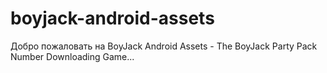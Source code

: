 # boyjack-android-assets

Добро пожаловать на BoyJack Android Assets - The BoyJack Party Pack Number Downloading Game...
